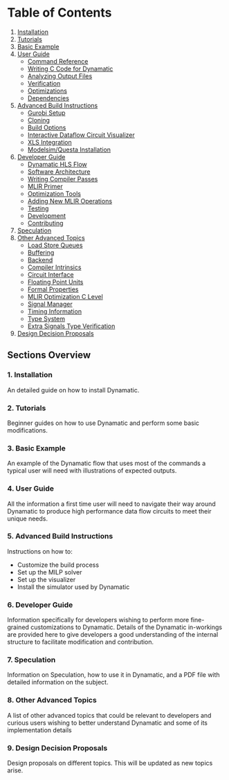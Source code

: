 # Table of Contents

1. [Installation](GettingStarted/InstallDynamatic.md)
2. [Tutorials](GettingStarted/Tutorials/Tutorials.md)
3. [Basic Example](GettingStarted/Tutorials/Introduction/Examples.md)
4. [User Guide](UserGuide/)
   - [Command Reference](UserGuide/CommandReference.md)
   - [Writing C Code for Dynamatic](UserGuide/WritingHLSCode.md)
   - [Analyzing Output Files](UserGuide/AnalyzingOutputFiles.md)
   - [Verification](UserGuide/Verification.md)
   - [Optimizations](UserGuide/Optimizations.md)
   - [Dependencies](UserGuide/Dependencies.md)
5. [Advanced Build Instructions](UserGuide/AdvancedBuild.md)
   - [Gurobi Setup](UserGuide/AdvancedBuild.md#1-gurobi)
   - [Cloning](UserGuide/AdvancedBuild.md#2-cloning)
   - [Build Options](UserGuide/AdvancedBuild.md#3-building)
   - [Interactive Dataflow Circuit Visualizer](UserGuide/AdvancedBuild.md#4-interactive-dataflow-circuit-visualizer)
   - [XLS Integration](UserGuide/AdvancedBuild.md#5-enabling-the-xls-integration)
   - [Modelsim/Questa Installation](UserGuide/AdvancedBuild.md#6-modelsimquesta-installation)
6. [Developer Guide](DeveloperGuide/)
   - [Dynamatic HLS Flow](DeveloperGuide/DynamaticHLSFlow.md)
   - [Software Architecture](DeveloperGuide/SoftwareArchitecture.md)
   - [Writing Compiler Passes](DeveloperGuide/Tutorials/CreatingPasses/CreatingPasses.md)
   - [MLIR Primer](DeveloperGuide/MLIRPrimer.md)
   - [Optimization Tools](DeveloperGuide/OptimizationTools.md)
   - [Adding New MLIR Operations](DeveloperGuide/Tutorials/AddNewMLIROperation.md)
   - [Testing](DeveloperGuide/Testing.md)
   - [Development](DeveloperGuide/Development.md)  
   - [Contributing](DeveloperGuide/Contributing.md)
7. [Speculation](DeveloperGuide/Speculation)
8. [Other Advanced Topics](DeveloperGuide/Specs)
   - [Load Store Queues](DeveloperGuide/LSQ)
   - [Buffering](DeveloperGuide/Specs/Buffering)
   - [Backend](DeveloperGuide/Specs/Backend.md)
   - [Compiler Intrinsics](DeveloperGuide/Specs/CompilerIntrinsics.md)
   - [Circuit Interface](DeveloperGuide/Specs/CircuitInterface.md)
   - [Floating Point Units](DeveloperGuide/Specs/FloatingPointUnits.md)
   - [Formal Properties](DeveloperGuide/Specs/FormalProperties.md)
   - [MLIR Optimization C Level](DeveloperGuide/Specs/MLIROpInstantiationCLevel.md)
   - [Signal Manager](DeveloperGuide/Specs/SignalManager.md)
   - [Timing Information](DeveloperGuide/Specs/TimingInformation.md)
   - [Type System](DeveloperGuide/Specs/TypeSystem.md)
   - [Extra Signals Type Verification](DeveloperGuide/Specs/ExtraSignalsTypeVerification.md)
9. [Design Decision Proposals](DeveloperGuide/DesignDecisionProposals/)



## Sections Overview
### 1. Installation
An detailed guide on how to install Dynamatic.

### 2. Tutorials
Beginner guides on how to use Dynamatic and perform some basic modifications.

### 3. Basic Example
An example of the Dynamatic flow that uses most of the commands a typical user will need with illustrations of expected outputs.

### 4. User Guide
All the information a first time user will need to navigate their way around Dynamatic to produce high performance data flow circuits to meet their unique needs.

### 5. Advanced Build Instructions
Instructions on how to:
- Customize the build process
- Set up the MILP solver
- Set up the visualizer
- Install the simulator used by Dynamatic

### 6. Developer Guide
Information specifically for developers wishing to perform more fine-grained customizations to Dynamatic. Details of the Dynamatic in-workings are provided here to give developers a good understanding of the internal structure to facilitate modification and contribution.

### 7. Speculation
Information on Speculation, how to use it in Dynamatic, and a PDF file with detailed information on the subject. 

### 8. Other Advanced Topics
A list of other advanced topics that could be relevant to developers and curious users wishing to better understand Dynamatic and some of its implementation details

### 9. Design Decision Proposals
Design proposals on different topics. This will be updated as new topics arise.